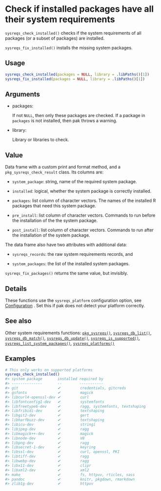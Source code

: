 # Check if installed packages have all their system requirements

`sysreqs_check_installed()` checks if the system requirements of all
packages (or a subset of packages) are installed.

`sysreqs_fix_installed()` installs the missing system packages.

## Usage

``` r
sysreqs_check_installed(packages = NULL, library = .libPaths()[1])
sysreqs_fix_installed(packages = NULL, library = .libPaths()[1])
```

## Arguments

- packages:

  If not `NULL`, then only these packages are checked. If a package in
  `packages` is not installed, then pak throws a warning.

- library:

  Library or libraries to check.

## Value

Data frame with a custom print and format method, and a
`pkg_sysreqs_check_result` class. Its columns are:

- `system_package`: string, name of the required system package.

- `installed`: logical, whether the system package is correctly
  installed.

- `packages`: list column of character vectors. The names of the
  installed R packages that need this system package.

- `pre_install`: list column of character vectors. Commands to run
  before the installation of the the system package.

- `post_install`: list column of character vectors. Commands to run
  after the installation of the system package.

The data frame also have two attributes with additional data:

- `sysreqs_records`: the raw system requirements records, and

- `system_packages`: the list of the installed system packages.

`sysreqs_fix_packages()` returns the same value, but invisibly.

## Details

These functions use the `sysreqs_platform` configuration option, see
[Configuration](https://pak.r-lib.org/dev/reference/pak-config.md) . Set
this if pak does not detect your platform correctly.

## See also

Other system requirements functions:
[`pkg_sysreqs()`](https://pak.r-lib.org/dev/reference/pkg_sysreqs.md),
[`sysreqs_db_list()`](https://pak.r-lib.org/dev/reference/sysreqs_db_list.md),
[`sysreqs_db_match()`](https://pak.r-lib.org/dev/reference/sysreqs_db_match.md),
[`sysreqs_db_update()`](https://pak.r-lib.org/dev/reference/sysreqs_db_update.md),
[`sysreqs_is_supported()`](https://pak.r-lib.org/dev/reference/sysreqs_is_supported.md),
[`sysreqs_list_system_packages()`](https://pak.r-lib.org/dev/reference/sysreqs_list_system_packages.md),
[`sysreqs_platforms()`](https://pak.r-lib.org/dev/reference/sysreqs_platforms.md)

## Examples

``` r
# This only works on supported platforms
sysreqs_check_installed()
#> system package       installed required by                   
#> --------------       --        -----------                   
#> git                  ✔         credentials, gitcreds         
#> gsfonts              ✔         magick                        
#> libcurl4-openssl-dev ✔         curl                          
#> libfontconfig1-dev   ✔         systemfonts                   
#> libfreetype6-dev     ✔         ragg, systemfonts, textshaping
#> libfribidi-dev       ✔         textshaping                   
#> libgit2-dev          ✔         gert                          
#> libharfbuzz-dev      ✔         textshaping                   
#> libicu-dev           ✔         stringi                       
#> libjpeg-dev          ✔         ragg                          
#> libmagick++-dev      ✔         magick                        
#> libnode-dev          ✔         V8                            
#> libpng-dev           ✔         ragg                          
#> libsecret-1-dev      ✔         keyring                       
#> libssl-dev           ✔         curl, openssl, PKI            
#> libtiff-dev          ✔         ragg                          
#> libwebp-dev          ✔         ragg                          
#> libx11-dev           ✔         clipr                         
#> libxml2-dev          ✔         xml2                          
#> make                 ✔         fs, httpuv, rticles, sass     
#> pandoc               ✔         knitr, pkgdown, rmarkdown     
#> zlib1g-dev           ✔         httpuv                        
```
